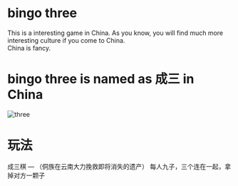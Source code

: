 # bingo three
This is a interesting game in China. As you know, you will find much more interesting culture if you come to China.  
China is fancy.  

# bingo three is named as 成三 in China
![three](https://github.com/Guguant/honey-time/blob/master/bingo-three/logo/intro.png)  


# 玩法  
成三棋 — （侗族在云南大力挽救即将消失的遗产） 
每人九子，三个连在一起，拿掉对方一颗子  
